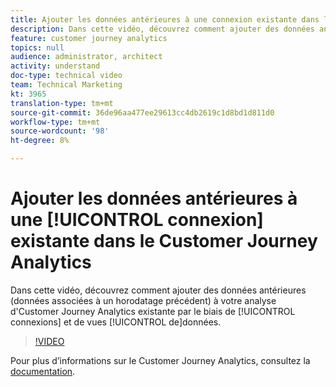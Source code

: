 ```yaml
---
title: Ajouter les données antérieures à une connexion existante dans le Customer Journey Analytics
description: Dans cette vidéo, découvrez comment ajouter des données antérieures (données associées à un horodatage précédent) à votre analyse d’Customer Journey Analytics existante par le biais de connexions et de vues de données.
feature: customer journey analytics
topics: null
audience: administrator, architect
activity: understand
doc-type: technical video
team: Technical Marketing
kt: 3965
translation-type: tm+mt
source-git-commit: 36de96aa477ee29613cc4db2619c1d8bd1d811d0
workflow-type: tm+mt
source-wordcount: '98'
ht-degree: 8%

---
```



# Ajouter les données antérieures à une [!UICONTROL connexion] existante dans le Customer Journey Analytics

Dans cette vidéo, découvrez comment ajouter des données antérieures (données associées à un horodatage précédent) à votre analyse d&#39;Customer Journey Analytics existante par le biais de [!UICONTROL connexions] et de vues [!UICONTROL de]données.

>[!VIDEO](https://video.tv.adobe.com/v/32549/?quality=12)

Pour plus d’informations sur le Customer Journey Analytics, consultez la [documentation](https://docs.adobe.com/content/help/fr-FR/analytics-platform/using/cja-landing.html).
